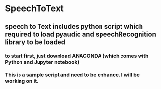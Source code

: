 # SpeechToText
## speech to Text includes python script which required to load pyaudio and speechRecognition library to be loaded
### to start first, just download ANACONDA (which comes with Python and Jupyter notebook).
### This is a sample script and need to be enhance. I will be working on it.
